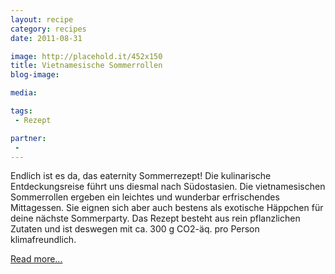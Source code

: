 ```yaml
---
layout: recipe
category: recipes
date: 2011-08-31

image: http://placehold.it/452x150
title: Vietnamesische Sommerrollen
blog-image: 

media: 

tags:
 - Rezept

partner:
 - 
---
```


Endlich ist es da, das eaternity Sommerrezept! Die kulinarische Entdeckungsreise führt uns diesmal nach Südostasien. Die vietnamesischen Sommerrollen ergeben ein leichtes und wunderbar erfrischendes Mittagessen. Sie eignen sich aber auch bestens als exotische Häppchen für deine nächste Sommerparty. Das Rezept besteht aus rein pflanzlichen Zutaten und ist deswegen mit ca. 300 g CO2-äq. pro Person klimafreundlich. 

[Read more...][1]

[1]:  x
[2]:  x
